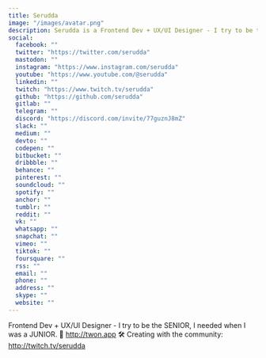 ```yaml
---
title: Serudda
image: "/images/avatar.png"
description: Serudda is a Frontend Dev + UX/UI Designer - I try to be the SENIOR, I needed when I was a JUNIOR.
social:
  facebook: ""
  twitter: "https://twitter.com/serudda"
  mastodon: ""
  instagram: "https://www.instagram.com/serudda"
  youtube: "https://www.youtube.com/@serudda"
  linkedin: ""
  twitch: "https://www.twitch.tv/serudda"
  github: "https://github.com/serudda"
  gitlab: ""
  telegram: ""
  discord: "https://discord.com/invite/77guznJ8mZ"
  slack: ""
  medium: ""
  devto: ""
  codepen: ""
  bitbucket: ""
  dribbble: ""
  behance: ""
  pinterest: ""
  soundcloud: ""
  spotify: ""
  anchor: ""
  tumblr: ""
  reddit: ""
  vk: ""
  whatsapp: ""
  snapchat: ""
  vimeo: ""
  tiktok: ""
  foursquare: ""
  rss: ""
  email: ""
  phone: ""
  address: ""
  skype: ""
  website: ""
---
```


Frontend Dev + UX/UI Designer - I try to be the SENIOR, I needed when I was a JUNIOR. 🤖 http://twon.app
🛠️ Creating with the community: http://twitch.tv/serudda
